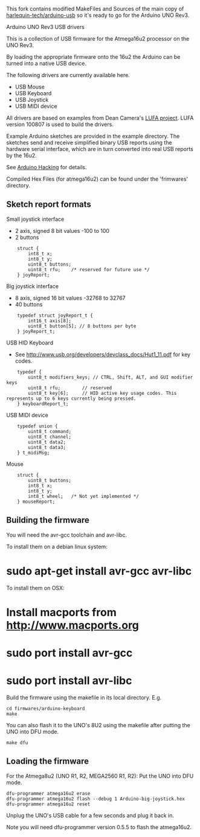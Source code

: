 This fork contains modified MakeFiles and Sources of the main copy of <a href="https://github.com/harlequin-tech/arduino-usb">harlequin-tech/arduino-usb</a> so it's ready to go for the Arduino UNO Rev3.

Arduino UNO Rev3 USB drivers

This is a collection of USB firmware for the Atmega16u2 processor
on the UNO Rev3.

By loading the appropriate firmware onto the 16u2 the Arduino can be turned
into a native USB device.

The following drivers are currently available here.

* USB Mouse
* USB Keyboard
* USB Joystick
* USB MIDI device

All drivers are based on examples from Dean Camera's <a href="http://www.fourwalledcubicle.com/LUFA.php"> LUFA project</a>.
LUFA version 100807 is used to build the drivers.

Example Arduino sketches are provided in the example directory.  The sketches send and receive simplified binary
USB reports using the hardware serial interface, which are in turn converted into real USB reports by the 16u2.

See <a href="http://hunt.net.nz/users/darran">Arduino Hacking</a> for details.

Compiled Hex Files (for atmega16u2) can be found under the 'frimwares' directory.

Sketch report formats
---------------------

Small joystick interface
* 2 axis, signed 8 bit values -100 to 100
* 2 buttons
```
    struct {  
        int8_t x;  
        int8_t y;  
        uint8_t buttons;  
        uint8_t rfu; 	/* reserved for future use */  
    } joyReport;  
```

Big joystick interface
* 8 axis, signed 16 bit values -32768 to 32767
* 40 buttons

```
    typedef struct joyReport_t {
        int16_t axis[8];
        uint8_t button[5]; // 8 buttons per byte
    } joyReport_t;
```

USB HID Keyboard 
* See <a href="http://www.usb.org/developers/devclass_docs/Hut1_11.pdf">http://www.usb.org/developers/devclass_docs/Hut1_11.pdf</a> for key codes.

```
    typedef {  
        uint8_t modifiers_keys;	// CTRL, Shift, ALT, and GUI modifier keys  
        uint8_t rfu;		// reserved  
        uint8_t key[6];		// HID active key usage codes. This represents up to 6 keys currently being pressed.  
    } keyboardReport_t;  
```

USB MIDI device
```
    typedef union {  
        uint8_t command;  
        uint8_t channel;  
        uint8_t data2;  
        uint8_t data3;  
    } t_midiMsg;  
```

Mouse
```
    struct {  
        uint8_t buttons;  
        int8_t x;  
        int8_t y;  
        int8_t wheel;	/* Not yet implemented */  
    } mouseReport;  
```

Building the firmware
--------------------

You will need the avr-gcc toolchain and avr-libc.

To install them on a debian linux system:
# sudo apt-get install avr-gcc avr-libc

To install them on OSX:
# Install macports from <a href="http://www.macports.org">http://www.macports.org</a>
# sudo port install avr-gcc
# sudo port install avr-libc

Build the firmware using the makefile in its local directory.  E.g.

    cd firmwares/arduino-keyboard  
    make  


You can also flash it to the UNO's 8U2 using the makefile after putting the UNO into DFU mode.

    make dfu  

Loading the firmware
--------------------

For the Atmega8u2 (UNO R1, R2, MEGA2560 R1, R2):
Put the UNO into DFU mode.

    dfu-programmer atmega16u2 erase  
    dfu-programmer atmega16u2 flash --debug 1 Arduino-big-joystick.hex  
    dfu-programmer atmega16u2 reset  

Unplug the UNO's USB cable for a few seconds and plug it back in.

Note you will need dfu-programmer version 0.5.5 to flash the atmega16u2.

